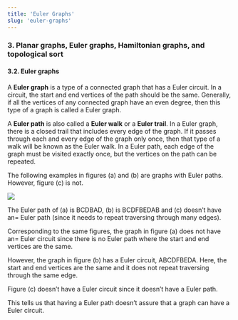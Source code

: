 ```yaml
---
title: 'Euler Graphs'
slug: 'euler-graphs'
---
```


### 3. Planar graphs, Euler graphs, Hamiltonian graphs, and topological sort

#### 3.2. Euler graphs

A **Euler graph** is a type of a connected graph that has a Euler circuit. In a circuit, the start and end vertices of the path should be the same. Generally, if all the vertices of any connected graph have an even degree, then this type of a graph is called a Euler graph.

A **Euler path** is also called a **Euler walk** or a **Euler trail**. In a Euler graph, there is a closed trail that includes every edge of the graph. If it passes through each and every edge of the graph only once, then that type of a walk will be known as the Euler walk. In a Euler path, each edge of the graph must be visited exactly once, but the vertices on the path can be repeated.

The following examples in figures (a) and (b) are graphs with Euler paths. However, figure (c) is not.

  ![](https://static.meri.garden/b7a2de921d048ae27738608ba60c57c7.png)


The Euler path of (a) is BCDBAD, (b) is BCDFBEDAB and (c) doesn’t have an= Euler path (since it needs to repeat traversing through many edges).

Corresponding to the same figures, the graph in figure (a) does not have an= Euler circuit since there is no Euler path where the start and end vertices are the same.

However, the graph in figure (b) has a Euler circuit, ABCDFBEDA. Here, the start and end vertices are the same and it does not repeat traversing through the same edge.

Figure (c) doesn’t have a Euler circuit since it doesn’t have a Euler path.

This tells us that having a Euler path doesn’t assure that a graph can have a Euler circuit.